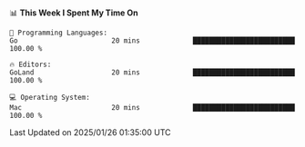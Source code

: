 <!--START_SECTION:waka-->
📊 **This Week I Spent My Time On** 

```text
💬 Programming Languages: 
Go                       20 mins             █████████████████████████   100.00 % 

🔥 Editors: 
GoLand                   20 mins             █████████████████████████   100.00 % 

💻 Operating System: 
Mac                      20 mins             █████████████████████████   100.00 % 
```


 Last Updated on 2025/01/26 01:35:00 UTC
<!--END_SECTION:waka-->
